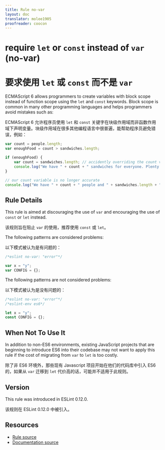```yaml
---
title: Rule no-var
layout: doc
translator: molee1905
proofreader: coocon 
---
```

<!-- Note: No pull requests accepted for this file. See README.md in the root directory for details. -->

# require `let` or `const` instead of `var` (no-var)

# 要求使用 `let` 或 `const` 而不是 `var`

ECMAScript 6 allows programmers to create variables with block scope instead of function scope using the `let`
and `const` keywords. Block scope is common in many other programming languages and helps programmers avoid mistakes
such as:

ECMAScript 6 允许程序员使用 `let` 和 `const` 关键字在块级作用域而非函数作用域下声明变量。块级作用域在很多其他编程语言中很普遍，能帮助程序员避免错误，例如：

```js
var count = people.length;
var enoughFood = count > sandwiches.length;

if (enoughFood) {
    var count = sandwiches.length; // accidently overriding the count variable
    console.log("We have " + count + " sandwiches for everyone. Plenty for all!");
}

// our count variable is no longer accurate
console.log("We have " + count + " people and " + sandwiches.length + " sandwiches!");
```

## Rule Details

This rule is aimed at discouraging the use of `var` and encouraging the use of `const` or `let` instead.

该规则旨在阻止 `var` 的使用，推荐使用 `const` 或 `let`。

The following patterns are considered problems:

以下模式被认为是有问题的：

```js
/*eslint no-var: "error"*/

var x = "y";
var CONFIG = {};
```

The following patterns are not considered problems:

以下模式被认为是没有问题的：

```js
/*eslint no-var: "error"*/
/*eslint-env es6*/

let x = "y";
const CONFIG = {};
```

## When Not To Use It

In addition to non-ES6 environments, existing JavaScript projects that are beginning to introduce ES6 into their
codebase may not want to apply this rule if the cost of migrating from `var` to `let` is too costly.

除了非 ES6 环境外，那些现有 Javascript 项目开始在他们的代码库中引入 ES6 的，如果从 `var` 迁移到 `let` 代价高的话，可能并不适用于此规则。

## Version

This rule was introduced in ESLint 0.12.0.

该规则在 ESLint 0.12.0 中被引入。

## Resources

* [Rule source](https://github.com/eslint/eslint/tree/master/lib/rules/no-var.js)
* [Documentation source](https://github.com/eslint/eslint/tree/master/docs/rules/no-var.md)
